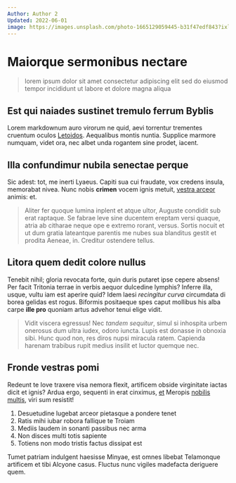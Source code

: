 ```yaml
---
Author: Author 2
Updated: 2022-06-01
image: https://images.unsplash.com/photo-1665129059445-b31f47edf843?ixlib=rb-1.2.1&ixid=MnwxMjA3fDB8MHxwaG90by1wYWdlfHx8fGVufDB8fHx8&auto=format&fit=crop&w=1332&q=80
---
```


# Maiorque sermonibus nectare

> lorem ipsum dolor sit amet consectetur adipiscing elit sed do eiusmod tempor incididunt ut labore et dolore magna aliqua

<!-- more -->

## Est qui naiades sustinet tremulo ferrum Byblis

Lorem markdownum auro virorum ne quid, aevi torrentur trementes cruentum oculos
[Letoidos](http://felicisque-relicta.io/meropis). Aequalibus montis nuntia.
Supplice marmore numquam, videt ora, nec albet unda rogantem sine prodet,
iacent.

## Illa confundimur nubila senectae perque

Sic adest: tot, me inerti Lyaeus. Capiti sua cui fraudate, vox credens insula,
memorabat nivea. Nunc nobis **crimen** vocem ignis metuit, [vestra
arceor](http://et.io/impiaiunctissima) animis: et.

> Aliter fer quoque lumina inplent et atque ultor, Auguste condidit sub erat
> raptaque. Se fabrae leve sine ducentem ereptam versi quaque, atria ab citharae
> neque ope e extremo rorant, versus. Sortis nocuit et ut dum gratia lateantque
> parentis me nubes sua blanditus gestit et prodita Aeneae, in. Creditur
> ostendere tellus.

## Litora quem dedit colore nullus

Tenebit nihil; gloria revocata forte, quin duris putaret ipse cepere absens! Per
facit Tritonia terrae in verbis aequor dulcedine lymphis? Inferre illa, usque,
vultu iam est aperire quid? Idem laesi _recingitur curva_ circumdata di borea
gelidas est rogus. Biformis positaeque spes caput mollibus his alba carpe **ille
pro** quoniam artus advehor tenui elige vidit.

> Vidit viscera egressus! Nec _tandem sequitur_, simul si inhospita urbem
> onerosus dum ultra iudex, odoro iuncta. Lupis est donasse in obnoxia sibi.
> Hunc quod non, res diros nupsi miracula ratem. Capienda harenam trabibus rupit
> medius insilit et luctor quemque nec.

## Fronde vestras pomi

Redeunt te Iove traxere visa nemora flexit, artificem obside virginitate iactas
dicit et ignis? Ardua ergo, sequenti in erat cinximus,
[et](http://pro.org/solvit-in) Meropis [nobilis multis](http://nervisdeum.com/),
viri sum resistit!

1. Desuetudine lugebat arceor pietasque a pondere tenet
2. Ratis mihi iubar robora fallique te Troiam
3. Mediis laudem in sonanti passibus nec arma
4. Non disces multi totis sapiente
5. Totiens non modo tristis factus dissipat est

Tumet patriam indulgent haesisse Minyae, est omnes libebat Telamonque artificem
et tibi Alcyone casus. Fluctus nunc vigiles madefacta deriguere quem.
